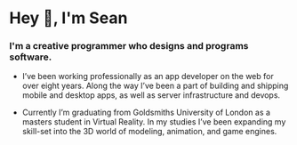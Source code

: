 # Hey 👋, I'm Sean
### I'm a creative programmer who designs and programs software.

* I’ve been working professionally as an app developer on the web for over eight years. Along the way I’ve been a part of building and shipping mobile and desktop apps, as well as server infrastructure and devops.

* Currently I’m graduating from Goldsmiths University of London as a masters student in Virtual Reality. In my studies I’ve been expanding my skill-set into the 3D world of modeling, animation, and game engines.
